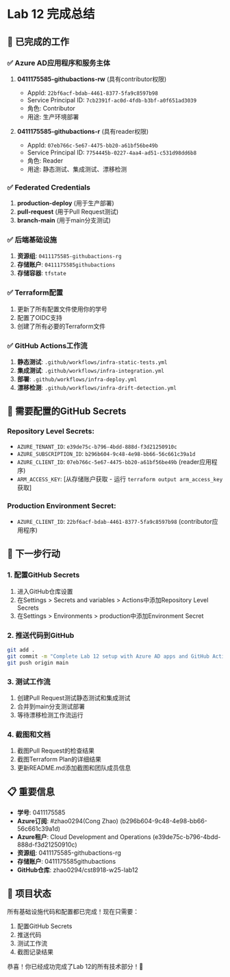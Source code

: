 # Lab 12 完成总结

## 🎉 已完成的工作

### ✅ Azure AD应用程序和服务主体
1. **0411175585-githubactions-rw** (具有contributor权限)
   - AppId: `22bf6acf-bdab-4461-8377-5fa9c8597b98`
   - Service Principal ID: `7cb2391f-ac0d-4fdb-b3bf-a0f651ad3039`
   - 角色: Contributor
   - 用途: 生产环境部署

2. **0411175585-githubactions-r** (具有reader权限)
   - AppId: `07eb766c-5e67-4475-bb20-a61bf56be49b`
   - Service Principal ID: `7754445b-0227-4aa4-ad51-c531d98dd6b8`
   - 角色: Reader
   - 用途: 静态测试、集成测试、漂移检测

### ✅ Federated Credentials
1. **production-deploy** (用于生产部署)
2. **pull-request** (用于Pull Request测试)
3. **branch-main** (用于main分支测试)

### ✅ 后端基础设施
1. **资源组**: `0411175585-githubactions-rg`
2. **存储账户**: `0411175585githubactions`
3. **存储容器**: `tfstate`

### ✅ Terraform配置
1. 更新了所有配置文件使用你的学号
2. 配置了OIDC支持
3. 创建了所有必要的Terraform文件

### ✅ GitHub Actions工作流
1. **静态测试**: `.github/workflows/infra-static-tests.yml`
2. **集成测试**: `.github/workflows/infra-integration.yml`
3. **部署**: `.github/workflows/infra-deploy.yml`
4. **漂移检测**: `.github/workflows/infra-drift-detection.yml`

## 🔧 需要配置的GitHub Secrets

### Repository Level Secrets:
- `AZURE_TENANT_ID`: `e39de75c-b796-4bdd-888d-f3d21250910c`
- `AZURE_SUBSCRIPTION_ID`: `b296b604-9c48-4e98-bb66-56c661c39a1d`
- `AZURE_CLIENT_ID`: `07eb766c-5e67-4475-bb20-a61bf56be49b` (reader应用程序)
- `ARM_ACCESS_KEY`: [从存储账户获取 - 运行 `terraform output arm_access_key` 获取]

### Production Environment Secret:
- `AZURE_CLIENT_ID`: `22bf6acf-bdab-4461-8377-5fa9c8597b98` (contributor应用程序)

## 🚀 下一步行动

### 1. 配置GitHub Secrets
1. 进入GitHub仓库设置
2. 在Settings > Secrets and variables > Actions中添加Repository Level Secrets
3. 在Settings > Environments > production中添加Environment Secret

### 2. 推送代码到GitHub
```bash
git add .
git commit -m "Complete Lab 12 setup with Azure AD apps and GitHub Actions"
git push origin main
```

### 3. 测试工作流
1. 创建Pull Request测试静态测试和集成测试
2. 合并到main分支测试部署
3. 等待漂移检测工作流运行

### 4. 截图和文档
1. 截图Pull Request的检查结果
2. 截图Terraform Plan的详细结果
3. 更新README.md添加截图和团队成员信息

## 📋 重要信息

- **学号**: 0411175585
- **Azure订阅**: #zhao0294(Cong Zhao) (b296b604-9c48-4e98-bb66-56c661c39a1d)
- **Azure租户**: Cloud Development and Operations (e39de75c-b796-4bdd-888d-f3d21250910c)
- **资源组**: 0411175585-githubactions-rg
- **存储账户**: 0411175585githubactions
- **GitHub仓库**: zhao0294/cst8918-w25-lab12

## 🎯 项目状态

所有基础设施代码和配置都已完成！现在只需要：
1. 配置GitHub Secrets
2. 推送代码
3. 测试工作流
4. 截图记录结果

恭喜！你已经成功完成了Lab 12的所有技术部分！🎉 
